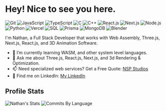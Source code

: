 <h1>Hey! Nice to see you here. </h1>

![Git](https://img.shields.io/badge/Git-2D3748?style=flat-square&logo=git)
![JavaScript](https://img.shields.io/badge/JavaScript-F7DF1E?style=flat-square&logo=javascript&logoColor=black)
![TypeScript](https://img.shields.io/badge/TypeScript-007ACC?style=flat-square&logo=typescript&logoColor=white)
![C](https://img.shields.io/badge/C-00599C?style=flat-square&logo=c&logoColor=white)
![C++](https://img.shields.io/badge/C%2B%2B-00599C?style=flat-square&logo=c%2B%2B&logoColor=white)
![React.js](https://img.shields.io/badge/React.js-0081CB?style=flat-square&logo=react&logoColor=61DAFB)
![Next.js](https://img.shields.io/badge/Next.js-000000?style=flat-square&logo=Nextdotjs&logoColor=white)
![Node.js](https://img.shields.io/badge/Node.js-43853D?style=flat-square&logo=node.js&logoColor=white)
![Python](https://img.shields.io/badge/Python-3776AB?style=flat-square&logo=python&logoColor=white)
![Vercel](https://img.shields.io/badge/Vercel-2D3748?style=flat-square&logo=vercel)
![SQL](https://img.shields.io/badge/PostgreSQL-316192?style=flat-square&logo=postgresql&logoColor=white)
![Prisma](https://img.shields.io/badge/Prisma-2D3748?style=flat-square&logo=prisma)
![MongoDB](https://img.shields.io/badge/MongoDB-2D3748?style=flat-square&logo=mongodb)
![Blender](https://img.shields.io/badge/Blender-E87D0D?style=flat-square&logo=blender&logoColor=white)

I'm Nathan, a Full Stack Developer that works with Web Assembly, Three.js, Next.js, React.js, and 3D Animation Software.

- 🌱 I’m currently learning WASM, and other system level languages.
- 💬 Ask me about Three.js, React.js, Next.js, and 3d Rendering & Optimization.
- 📫 Need specialized web services? Get a Free Quote: [NSP Studios](http://nathanpotter.tech)
- 🛜 Find me on LinkedIn: [My LinkedIn](https://www.linkedin.com/in/nathan-potter-1/)

## Profile Stats

![Nathan's Stats](http://github-profile-summary-cards.vercel.app/api/cards/profile-details?username=nathanpotter17&theme=github)
![Commits By Language](http://github-profile-summary-cards.vercel.app/api/cards/most-commit-language?username=nathanpotter17&theme=github)

